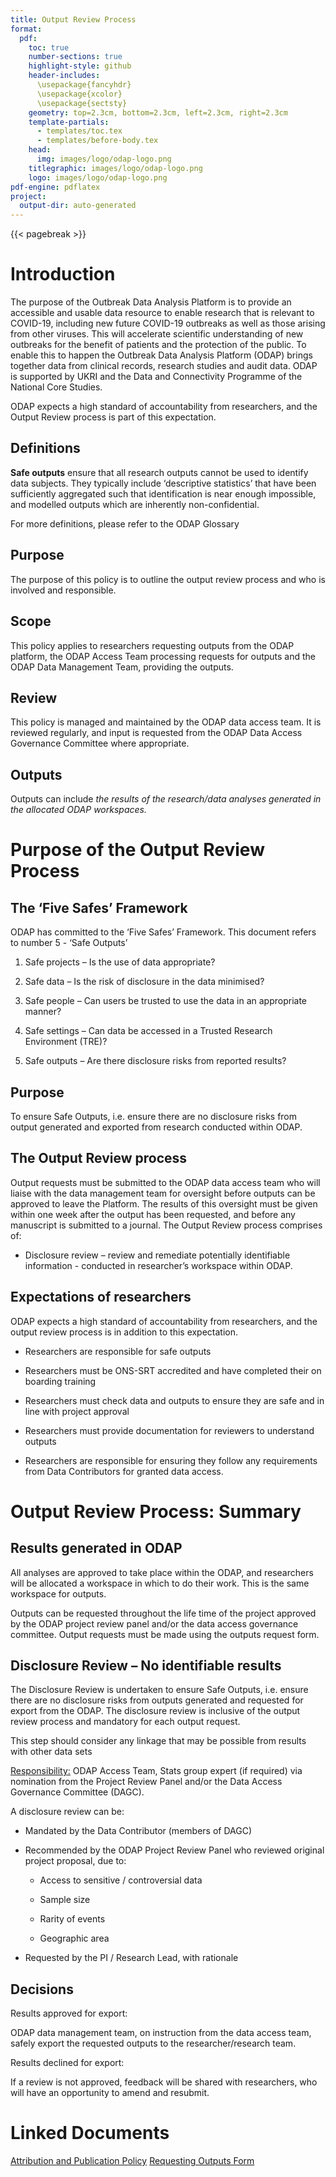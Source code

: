 ```yaml
---
title: Output Review Process
format:
  pdf:
    toc: true
    number-sections: true
    highlight-style: github
    header-includes:
      \usepackage{fancyhdr}
      \usepackage{xcolor}
      \usepackage{sectsty}
    geometry: top=2.3cm, bottom=2.3cm, left=2.3cm, right=2.3cm
    template-partials:
      - templates/toc.tex
      - templates/before-body.tex
    head:
      img: images/logo/odap-logo.png
    titlegraphic: images/logo/odap-logo.png
    logo: images/logo/odap-logo.png
pdf-engine: pdflatex
project:
  output-dir: auto-generated
---
```


{{< pagebreak >}}
# Introduction

The purpose of the Outbreak Data Analysis Platform is to provide an accessible and usable data resource to enable research that is relevant to COVID-19, including new future COVID-19 outbreaks as well as those arising from other viruses. This will accelerate scientific understanding of new outbreaks for the benefit of patients and the protection of the public. To enable this to happen the Outbreak Data Analysis Platform (ODAP) brings together data from clinical records, research studies and audit data. ODAP is supported by UKRI and the Data and Connectivity Programme of the National Core Studies.

ODAP expects a high standard of accountability from researchers, and the Output Review process is part of this expectation.

## Definitions

**Safe outputs** ensure that all research outputs cannot be used to identify data subjects. They typically include ‘descriptive statistics’ that have been sufficiently aggregated such that identification is near enough impossible, and modelled outputs which are inherently non-confidential.

For more definitions, please refer to the ODAP Glossary

## Purpose

The purpose of this policy is to outline the output review process and who is involved and responsible.

## Scope

This policy applies to researchers requesting outputs from the ODAP platform, the ODAP Access Team processing requests for outputs and the ODAP Data Management Team, providing the outputs.

## Review

This policy is managed and maintained by the ODAP data access team. It is reviewed regularly, and input is requested from the ODAP Data Access Governance Committee where appropriate.

## Outputs

Outputs can include *the results of the research/data analyses generated in the allocated ODAP workspaces.*

# Purpose of the Output Review Process

## The ‘Five Safes’ Framework

ODAP has committed to the ‘Five Safes’ Framework. This document refers to number 5 - ‘Safe Outputs’

1.  Safe projects – Is the use of data appropriate?

2.  Safe data – Is the risk of disclosure in the data minimised?

3.  Safe people – Can users be trusted to use the data in an appropriate manner?

4.  Safe settings – Can data be accessed in a Trusted Research Environment (TRE)?

5.  Safe outputs – Are there disclosure risks from reported results?

## Purpose

To ensure Safe Outputs, i.e. ensure there are no disclosure risks from output generated and exported from research conducted within ODAP.

## The Output Review process

Output requests must be submitted to the ODAP data access team who will liaise with the data management team for oversight before outputs can be approved to leave the Platform. The results of this oversight must be given within one week after the output has been requested, and before any manuscript is submitted to a journal. The Output Review process comprises of:

- Disclosure review – review and remediate potentially identifiable information - conducted in researcher’s workspace within ODAP.

## Expectations of researchers

ODAP expects a high standard of accountability from researchers, and the output review process is in addition to this expectation.

- Researchers are responsible for safe outputs

- Researchers must be ONS-SRT accredited and have completed their on boarding training

- Researchers must check data and outputs to ensure they are safe and in line with project approval

- Researchers must provide documentation for reviewers to understand outputs

- Researchers are responsible for ensuring they follow any requirements from Data Contributors for granted data access.

# Output Review Process: Summary

## Results generated in ODAP

All analyses are approved to take place within the ODAP, and researchers will be allocated a workspace in which to do their work. This is the same workspace for outputs.

Outputs can be requested throughout the life time of the project approved by the ODAP project review panel and/or the data access governance committee. Output requests must be made using the outputs request form.

## Disclosure Review – No identifiable results

The Disclosure Review is undertaken to ensure Safe Outputs, i.e. ensure there are no disclosure risks from outputs generated and requested for export from the ODAP. The disclosure review is inclusive of the output review process and mandatory for each output request.

This step should consider any linkage that may be possible from results with other data sets

<u>Responsibility:</u> ODAP Access Team, Stats group expert (if required) via nomination from the Project Review Panel and/or the Data Access Governance Committee (DAGC).

A disclosure review can be:

- Mandated by the Data Contributor (members of DAGC)

- Recommended by the ODAP Project Review Panel who reviewed original project proposal, due to:

  - Access to sensitive / controversial data

  - Sample size

  - Rarity of events

  - Geographic area

- Requested by the PI / Research Lead, with rationale

## Decisions

Results approved for export:

ODAP data management team, on instruction from the data access team, safely export the requested outputs to the researcher/research team.

Results declined for export:

If a review is not approved, feedback will be shared with researchers, who will have an opportunity to amend and resubmit.


# Linked Documents

[Attribution and Publication Policy](https://github.com/odap-ac-uk/manual/blob/master/_policy_documents/auto-generated/Policy_AttributionPublication_v0.6.pdf)
[Requesting Outputs Form](https://github.com/odap-ac-uk/manual/blob/master/_policy_documents/auto-generated/Form_RequestingOutputs_v0.2.docx)
